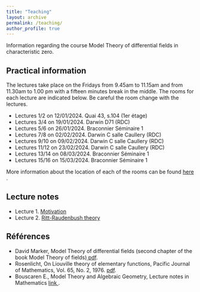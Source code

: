 ```yaml
---
title: "Teaching"
layout: archive
permalink: /teaching/
author_profile: true
---
```


  
Information regarding the course Model Theory of differential fields in characteristic zero. 


## Practical information

The lectures take place on the Fridays from 9.45am to 11.15am and from 11.30am to 1.00 pm with a fifteen minutes break in the middle. The rooms for each lecture are indicated below. Be careful the room change with the lectures.
 
* Lectures 1/2 on 12/01/2024. Quai 43, s.104 (1er étage) 
* Lectures 3/4 on 19/01/2024. Darwin D71 (RDC) 
* Lectures 5/6  on 26/01/2024.  Braconnier Séminaire 1
* Lectures 7/8  on 02/02/2024.  Darwin C salle Caullery (RDC)
* Lectures 9/10  on 09/02/2024. Darwin C salle Caullery (RDC)
* Lectures 11/12  on 23/02/2024. Darwin C salle Caullery (RDC)
* Lectures 13/14  on 08/03/2024.  Braconnier Séminaire 1
* Lectures 15/16  on 15/03/2024.  Braconnier Séminaire 1

More information about the location of each of the rooms can be found <a href="https://www.univ-lyon1.fr/campus/plan-des-campus/campus-lyontech-la-doua
"> here </a>.


## Lecture notes

* Lecture 1. [Motivation](\assets/pdf/Introduction.pdf)
* Lecture 2. [Ritt-Raudenbush theory](\assets/pdf/Ritt-theory.pdf)

## Références 
* David Marker, Model Theory of differential fields (second chapter of the book Model Theory of fields)[ pdf](\assets/pdf/Marker.pdf).
* Rosenlicht, On Liouville theory of elementary functions,  Pacific Journal of Mathematics, Vol. 65, No. 2, 1976. [pdf](\assets/pdf/Rosenlicht.pdf).
* Bouscaren E., Model Theory and Algebraic Geometry, Lecture notes in Mathematics <a href="https://link.springer.com/book/10.1007/978-3-540-68521-0"> link </a>.





